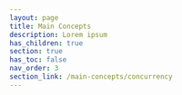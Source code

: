 ```yaml
---
layout: page
title: Main Concepts
description: Lorem ipsum
has_children: true
section: true
has_toc: false
nav_order: 3
section_link: /main-concepts/concurrency
---
```

